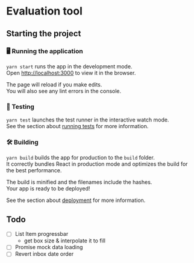# Evaluation tool

## Starting the project
### 🖥 Running the application

`yarn start` runs the app in the development mode.<br />
Open [http://localhost:3000](http://localhost:3000) to view it in the browser.

The page will reload if you make edits.<br />
You will also see any lint errors in the console.

### 🧪 Testing

`yarn test` launches the test runner in the interactive watch mode.<br />
See the section about [running tests](https://facebook.github.io/create-react-app/docs/running-tests) for more information.

### 🛠 Building

`yarn build` builds the app for production to the `build` folder.<br />
It correctly bundles React in production mode and optimizes the build for the best performance.

The build is minified and the filenames include the hashes.<br />
Your app is ready to be deployed!

See the section about [deployment](https://facebook.github.io/create-react-app/docs/deployment) for more information.

## Todo
- [ ] List Item progressbar
  - get box size & interpolate it to fill
- [ ] Promise mock data loading
- [ ] Revert inbox date order